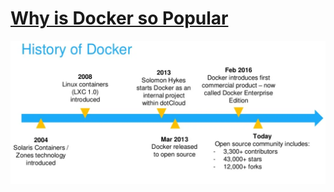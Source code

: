# [Why is Docker so Popular](https://www.section.io/engineering-education/why-is-docker-so-popular/#:~:text=Docker%20allows%20you%20to%20break,app%20and%20a%20database%20together.)

<img src="../imgs/historyOfDocker.png" />